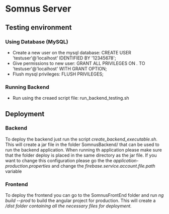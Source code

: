 # Somnus Server

## Testing environment

### Using Database (MySQL)
- Create a new user on the mysql database: CREATE USER 'testuser'@'localhost' IDENTIFIED BY '12345678';
- Give permissions to new user: GRANT ALL PRIVILEGES ON *.* TO 'testuser'@'localhost' WITH GRANT OPTION;
- Flush mysql privileges: FLUSH PRIVILEGES;

### Running Backend
- Run using the creaed script file: run_backend_testing.sh

## Deployment

### Backend
To deploy the backend just run the script <i>create_backend_executable.sh</i>. 
This will create a jar file in the folder SomnusBackend/ that can
be used to run the backend application. When running th application please
make sure that the folder deploy is placed in the same directory as the 
jar file. If you want to change this configuration please go the the
<i>application-production.properties</i> and change the 
<i>firebase.service.account.file.path</i> variable

### Frontend
To deploy the frontend you can go to the SomnusFrontEnd folder and run
<i>ng build --prod</i> to build the angular project for production. This will
create a <i>/dist<i> folder containing all the necessary files for deployment. 

